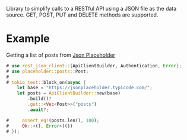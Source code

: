 Library to simplify calls to a RESTful API using a JSON file as the data source.
GET, POST, PUT and DELETE methods are supported.


# Example

Getting a list of posts from [Json Placeholder](https://jsonplaceholder.typicode.com/)

```rust
# use rest_json_client::{ApiClientBuilder, Authentication, Error};
# use placeholder::posts::Post;
#
# tokio_test::block_on(async {
    let base = "https://jsonplaceholder.typicode.com/";
    let posts = ApiClientBuilder::new(base)
        .build()?
        .get::<Vec<Post>>("posts")
        .await?;

#     assert_eq!(posts.len(), 100);
#     Ok::<(), Error>(())
# });
```